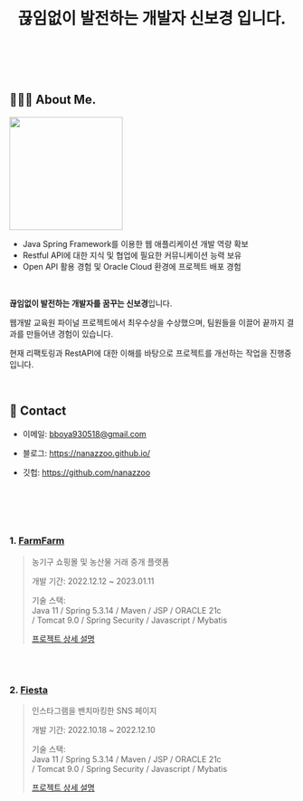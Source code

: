 <div align="center">
  
</br></br>


# 끊임없이 발전하는 개발자 신보경 입니다.


</br></br>
</div>


</br>

## 👩🏻‍💻 About Me.

<img src="https://user-images.githubusercontent.com/101784680/222878724-7795f7d5-1ddd-47b2-80f7-bbd5aee65591.jpg"  width="200" height="200"/>

</br>

- Java Spring Framework를 이용한 웹 애플리케이션 개발 역량 확보
- Restful API에 대한 지식 및 협업에 필요한 커뮤니케이션 능력 보유
- Open API 활용 경험 및 Oracle Cloud 환경에 프로젝트 배포 경험

</br>

**끊임없이 발전하는 개발자를 꿈꾸는 신보경**입니다.

웹개발 교육원 파이널 프로젝트에서 최우수상을 수상했으며, 팀원들을 이끌어 끝까지 결과를 만들어낸 경험이 있습니다. 

현재 리팩토링과 RestAPI에 대한 이해를 바탕으로 프로젝트를 개선하는 작업을 진행중입니다.

</br>

## :pushpin: Contact

  
- 이메일: bboya930518@gmail.com

- 블로그: https://nanazzoo.github.io/

- 깃헙: https://github.com/nanazzoo
  
</div>
</br>



</br></br>

### 1. [FarmFarm](http://129.154.53.250:8080/)
>농기구 쇼핑몰 및 농산물 거래 중개 플랫폼
>
>개발 기간: 2022.12.12 ~ 2023.01.11
>
>기술 스택:  
>Java 11 / Spring 5.3.14 / Maven / JSP / ORACLE 21c  
>/ Tomcat 9.0 / Spring Security / Javascript / Mybatis  
>
>[프로젝트 상세 설명](https://github.com/nanazzoo/FarmFarm)

</br></br>


### 2. [Fiesta](http://146.56.188.235:8080/)
>인스타그램을 밴치마킹한 SNS 페이지 
>
>개발 기간: 2022.10.18 ~ 2022.12.10  
>  
>기술 스택:  
>Java 11 / Spring 5.3.14 / Maven / JSP / ORACLE 21c  
>/ Tomcat 9.0 / Spring Security / Javascript / Mybatis 
>  
>[프로젝트 상세 설명](https://github.com/nanazzoo/Fiesta)
